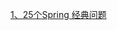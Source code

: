 [1、25个Spring 经典问题](https://github.com/SwingGod/java-interview-note/blob/master/25%E4%B8%AAspring%20%E7%BB%8F%E5%85%B8%E9%97%AE%E9%A2%98.md)